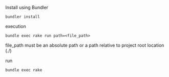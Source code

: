 Install using Bundler
```
bundler install
```

execution
```
bundle exec rake run path=<file_path>
```
file_path must be an absolute path or a path relative to project root location (./)

run
```
bundle exec rake
```